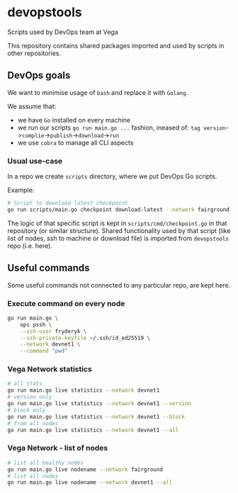 # devopstools
Scripts used by DevOps team at Vega

This repository contains shared packages imported and used by scripts in other repositories.

## DevOps goals

We want to minimise usage of `bash` and replace it with `Golang`.

We assume that:
- we have `Go` installed on every machine
- we run our scripts `go run main.go ...` fashion, ineased of: `tag version`->`complie`->`publish`->`download`->`run`
- we use `cobra` to manage all CLI aspects

### Usual use-case

In a repo we create `scripts` directory, where we put DevOps Go scripts.

Example:
```bash
# Script to download latest checkpoint
go run scripts/main.go checkpoint download-latest --network fairground
```
The logic of that specific script is kept in `scripts/cmd/checkpoint.go` in that repository (or similar structure).
Shared functionality used by that script (like list of nodes, ssh to machine or download file) is imported from `devopstools` repo (i.e. here).

## Useful commands

Some useful commands not connected to any particular repo, are kept here.

### Execute command on every node

```bash
go run main.go \
    ops pssh \
    --ssh-user fryderyk \
    --ssh-private-keyfile ~/.ssh/id_ed25519 \
    --network devnet1 \
    --command "pwd"
```

### Vega Network statistics

```bash
# all stats
go run main.go live statistics --network devnet1
# version only
go run main.go live statistics --network devnet1 --version
# block only
go run main.go live statistics --network devnet1 --block
# from all nodes
go run main.go live statistics --network devnet1 --all
```

### Vega Network - list of nodes

```bash
# list all healthy nodes
go run main.go live nodename --network fairground
# list all nodes
go run main.go live nodename --network devnet1 --all
```